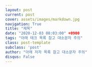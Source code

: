 ```yaml
---
layout: post
current: post
cover: assets/images/markdown.jpg
navigation: True
title: "제목"
date: "2020-12-03 08:03:00" +0900
tags: "아래 태크 목록 참고 대소문자 주의"
class: post-template
subclass: 'post'
author: "아래 저자 목록 참고 대소문자 주의"
disqus: False
---
```

<!--큰 따옴표로 묶인 내용 수정, 따옴표는 삭제-->
<!-- tag 목록
Hayeon
hyeonsuryu
Hyeonuk
Jiwon
Minsung
Ojaeo
Seohyun
Seongeun
-->
<!-- author 목록
hayeon
hyeonsu
hyeonuk
jiwon
minsung
ojaeo
seohyun
seongeun
--->
